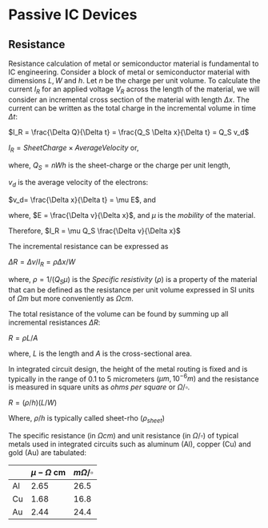 # Passive IC Devices

## Resistance

Resistance calculation of metal or semiconductor material is fundamental to IC engineering.
Consider a block of metal or semiconductor material with dimensions $L, W$ and $h$. Let $n$ be the charge per unit volume.
To calculate the current $I_R$ for an applied voltage $V_R$ across the length of the material, we will consider an incremental cross section of the material with length $\Delta x$. 
The current can be written as the total charge in the incremental volume in time $\Delta t$: 

$I_R = \frac{\Delta Q}{\Delta t} = \frac{Q_S \Delta x}{\Delta t} = Q_S v_d$

$I_R = Sheet Charge \times Average Velocity$ or, 

where, $Q_S = nWh$ is the sheet-charge or the charge per unit length,

$v_d$ is the average velocity of the electrons:

$v_d= \frac{\Delta x}{\Delta t} = \mu E$, and 

where, $E = \frac{\Delta v}{\Delta x}$, and $\mu$ is the _mobility_ of the material.

Therefore, $I_R = \mu Q_S \frac{\Delta v}{\Delta x}$

The incremental resistance can be expressed as 

$\Delta R = \Delta v / I_R = \rho \Delta x/W$

where, $\rho = 1/(Q_S \mu)$ is the _Specific resistivity_ ($\rho$) is a property of the material that can be defined as the resistance per unit volume expressed in SI units of $\Omega m$ but more conveniently as $\Omega cm$. 

The total resistance of the volume can be found by summing up all incremental resistances $\Delta R$:

$R = \rho L/A$

where, $L$ is the length and $A$ is the cross-sectional area.

In integrated circuit design, the height of the metal routing is fixed and is typically in the range of $0.1$ to $5$ micrometers ($\mu m, 10^{-6} m)$ and the resistance is measured in square units as _ohms per square_ or $\Omega/\square$.

$R = (\rho/h) (L/W)$

Where, $\rho/h$ is typically called sheet-rho ($\rho_{sheet}$)

The specific resistance (in $\Omega cm$) and unit resistance (in $\Omega/\square$) of typical metals used in integrated circuits such as aluminum (Al), copper (Cu) and gold (Au) are tabulated:

| | $\mu -\Omega$ cm | $m\Omega/\square$ |
|----------|---------|---------|
| Al | 2.65 | 26.5 |
| Cu | 1.68 | 16.8 |
| Au | 2.44 | 24.4 |
